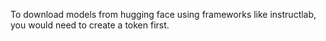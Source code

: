 

To download models from hugging face using frameworks like instructlab, you would need to create a token first.
